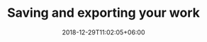 ---
title: "Saving and exporting your work"
date: 2018-12-29T11:02:05+06:00
icon: "ti-panel"
description: ""
type : "docs"
weight: 5
---